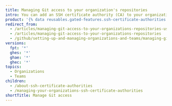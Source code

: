```yaml
---
title: Managing Git access to your organization's repositories
intro: You can add an SSH certificate authority (CA) to your organization and allow members to access the organization's repositories over Git using keys signed by the SSH CA.
product: '{% data reusables.gated-features.ssh-certificate-authorities %}'
redirect_from:
  - /articles/managing-git-access-to-your-organizations-repositories-using-ssh-certificate-authorities
  - /articles/managing-git-access-to-your-organizations-repositories
  - /github/setting-up-and-managing-organizations-and-teams/managing-git-access-to-your-organizations-repositories
versions:
  fpt: '*'
  ghes: '*'
  ghae: '*'
  ghec: '*'
topics:
  - Organizations
  - Teams
children:
  - /about-ssh-certificate-authorities
  - /managing-your-organizations-ssh-certificate-authorities
shortTitle: Manage Git access
---
```


